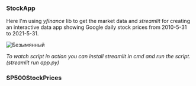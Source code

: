 ### StockApp
Here I'm using *yfinance* lib to get the market data and *streamlit* for creating an interactive data app showing Google daily stock prices from 2010-5-31 to 2021-5-31.





![Безымянный](https://user-images.githubusercontent.com/75089953/125279473-a7e00d00-e31c-11eb-8487-cd04931dcf3a.png)



*To watch script in action you can install streamlit in cmd and run the script. (streamlit run app.py)*


### SP500StockPrices


